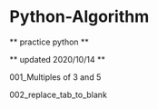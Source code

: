 <!-- @format -->

# Python-Algorithm

** practice python **

** updated 2020/10/14 **

001_Multiples of 3 and 5

002_replace_tab_to_blank
